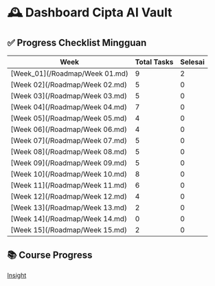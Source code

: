 # 🕰️ Dashboard Cipta AI Vault

## ✅ Progress Checklist Mingguan

| Week | Total Tasks | Selesai |
|------|-------------|---------|
| [Week_01](/Roadmap/Week 01.md) | 9 | 2 |
| [Week 02](/Roadmap/Week 02.md) | 5 | 0 |
| [Week 03](/Roadmap/Week 03.md) | 5 | 0 |
| [Week 04](/Roadmap/Week 04.md) | 7 | 0 |
| [Week 05](/Roadmap/Week 05.md) | 4 | 0 |
| [Week 06](/Roadmap/Week 06.md) | 4 | 0 |
| [Week 07](/Roadmap/Week 07.md) | 5 | 0 |
| [Week 08](/Roadmap/Week 08.md) | 5 | 0 |
| [Week 09](/Roadmap/Week 09.md) | 5 | 0 |
| [Week 10](/Roadmap/Week 10.md) | 8 | 0 |
| [Week 11](/Roadmap/Week 11.md) | 6 | 0 |
| [Week 12](/Roadmap/Week 12.md) | 4 | 0 |
| [Week 13](/Roadmap/Week 13.md) | 2 | 0 |
| [Week 14](/Roadmap/Week 14.md) | 0 | 0 |
| [Week 15](/Roadmap/Week 15.md) | 2 | 0 |

## 📚 Course Progress

[Insight](/Insight/ins_01.md)

